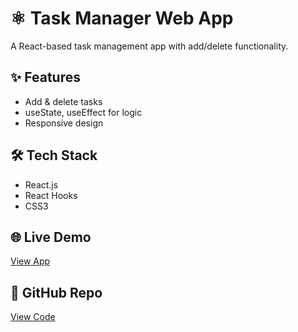 # ⚛️ Task Manager Web App

A React-based task management app with add/delete functionality.

## ✨ Features
- Add & delete tasks
- useState, useEffect for logic
- Responsive design

## 🛠️ Tech Stack
- React.js
- React Hooks
- CSS3

## 🌐 Live Demo
[View App](https://task-manager.netlify.app/)

## 📁 GitHub Repo
[View Code](https://github.com/amarnathanv/task-manager)
